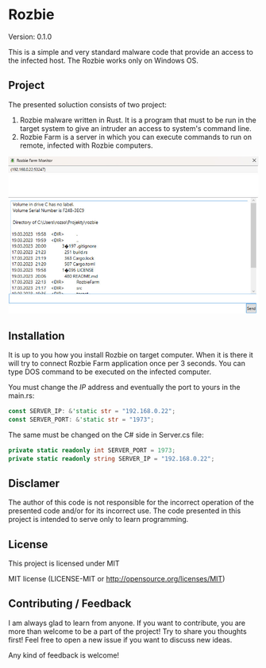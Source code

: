 # Rozbie

Version: 0.1.0

This is a simple and very standard malware code that provide an access to the infected host.
The Rozbie works only on Windows OS.

## Project

The presented soluction consists of two project:

1. Rozbie malware written in Rust. It is a program that must to be run in the target system to give an intruder an access to system's command line.
2. Rozbie Farm is a server in which you can execute commands to run on remote, infected with Rozbie computers.

![Rozbie Farm](https://github.com/rozensoftware/rozbie/blob/master/RozbieFarm.jpg)

## Installation

It is up to you how you install Rozbie on target computer.
When it is there it will try to connect Rozbie Farm application once per 3 seconds. You can type DOS command to be executed on the infected computer.

You must change the *IP* address and eventually the port to yours in the main.rs:

```rust
const SERVER_IP: &'static str = "192.168.0.22";
const SERVER_PORT: &'static str = "1973";
```

The same must be changed on the C# side in Server.cs file:

```csharp
private static readonly int SERVER_PORT = 1973;
private static readonly string SERVER_IP = "192.168.0.22";
```

## Disclamer

The author of this code is not responsible for the incorrect operation of the presented code and/or for its incorrect use. The code presented in this project is intended to serve only to learn programming.

## License

This project is licensed under MIT

MIT license (LICENSE-MIT or <http://opensource.org/licenses/MIT>)

## Contributing / Feedback

I am always glad to learn from anyone.
If you want to contribute, you are more than welcome to be a part of the project! Try to share you thoughts first! Feel free to open a new issue if you want to discuss new ideas.

Any kind of feedback is welcome!
